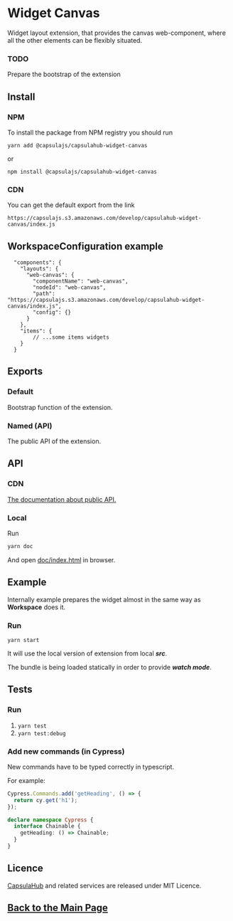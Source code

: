 # Widget Canvas

Widget layout extension, that provides the canvas web-component,
where all the other elements can be flexibly situated.

### TODO

Prepare the bootstrap of the extension

## Install

### NPM

To install the package from NPM registry you should run

    yarn add @capsulajs/capsulahub-widget-canvas

or

    npm install @capsulajs/capsulahub-widget-canvas

### CDN

You can get the default export from the link

    https://capsulajs.s3.amazonaws.com/develop/capsulahub-widget-canvas/index.js

## WorkspaceConfiguration example

      "components": {
        "layouts": {
          "web-canvas": {
            "componentName": "web-canvas",
            "nodeId": "web-canvas",
            "path": "https://capsulajs.s3.amazonaws.com/develop/capsulahub-widget-canvas/index.js",
            "config": {}
          }
        },
        "items": {
            // ...some items widgets
        }
      }

## Exports

### Default

Bootstrap function of the extension.

### Named (API)

The public API of the extension.

## API

### CDN

[The documentation about public API.](https://capsulajs.s3.amazonaws.com/develop/capsulahub-widget-canvas/doc/index.html)

### Local

Run 

```bash
yarn doc
```

And open [doc/index.html](./doc/index.html) in browser.

## Example

Internally example prepares the widget almost in the same way as **Workspace** does it.

### Run

`yarn start`

It will use the local version of extension from local **_src_**.

The bundle is being loaded statically in order to provide **_watch mode_**.

## Tests

### Run

1) `yarn test`
2) `yarn test:debug`

### Add new commands (in Cypress)

New commands have to be typed correctly in typescript.

For example:

```typescript
Cypress.Commands.add('getHeading', () => {
  return cy.get('h1');
});

declare namespace Cypress {
  interface Chainable {
    getHeading: () => Chainable;
  }
}
```

## Licence

[CapsulaHub](https://github.com/capsulajs/capsulahub) and related services are released under MIT Licence.

## [Back to the Main Page](../../README.md)
